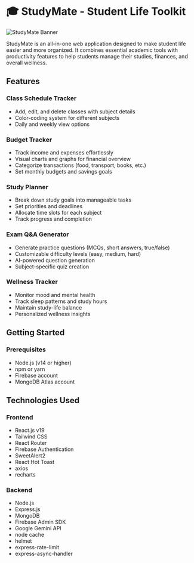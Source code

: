 # 🎓 StudyMate - Student Life Toolkit

![StudyMate Banner](https://i.postimg.cc/3R0thjNz/Screenshot-3.png)

StudyMate is an all-in-one web application designed to make student life easier and more organized. It combines essential academic tools with productivity features to help students manage their studies, finances, and overall wellness.

## Features

### Class Schedule Tracker
- Add, edit, and delete classes with subject details
- Color-coding system for different subjects
- Daily and weekly view options

### Budget Tracker
- Track income and expenses effortlessly
- Visual charts and graphs for financial overview
- Categorize transactions (food, transport, books, etc.)
- Set monthly budgets and savings goals

### Study Planner
- Break down study goals into manageable tasks
- Set priorities and deadlines
- Allocate time slots for each subject
- Track progress and completion

### Exam Q&A Generator
- Generate practice questions (MCQs, short answers, true/false)
- Customizable difficulty levels (easy, medium, hard)
- AI-powered question generation
- Subject-specific quiz creation

### Wellness Tracker
- Monitor mood and mental health
- Track sleep patterns and study hours
- Maintain study-life balance
- Personalized wellness insights

## Getting Started

### Prerequisites
- Node.js (v14 or higher)
- npm or yarn
- Firebase account
- MongoDB Atlas account

## Technologies Used
### Frontend
- React.js v19
- Tailwind CSS
- React Router
- Firebase Authentication
- SweetAlert2
- React Hot Toast
- axios
- recharts

### Backend
- Node.js
- Express.js
- MongoDB
- Firebase Admin SDK
- Google Gemini API
- node cache
- helmet
- express-rate-limit
- express-async-handler

